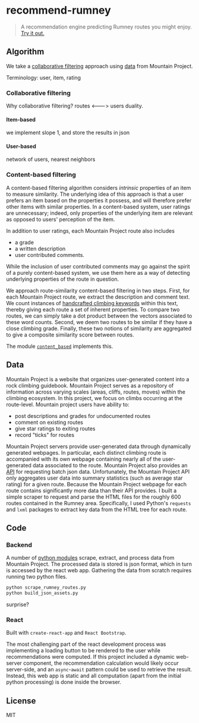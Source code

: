 # recommend-rumney

> A recommendation engine predicting Rumney routes you might enjoy. [Try it out.](https://zebengberg.github.io/recommend-rumney)

## Algorithm

We take a [collaborative filtering](https://en.wikipedia.org/wiki/Collaborative_filtering) approach using [data](#data) from Mountain Project.

Terminology: user, item, rating

### Collaborative filtering

Why collaborative filtering? routes <---> users duality.

#### Item-based

we implement slope 1, and store the results in json

#### User-based

network of users, nearest neighbors

### Content-based filtering

A content-based filtering algorithm considers _intrinsic_ properties of an item to measure similarity. The underlying idea of this approach is that a user prefers an item based on the properties it possess, and will therefore prefer other items with similar properties. In a content-based system, user ratings are unnecessary; indeed, only properties of the underlying item are relevant as opposed to users' perception of the item.

In addition to user ratings, each Mountain Project route also includes

- a grade
- a written description
- user contributed comments.

While the inclusion of user contributed comments may go against the spirit of a purely content-based system, we use them here as a way of detecting underlying properties of the route in question.

We approach route-similarity content-based filtering in two steps. First, for each Mountain Project route, we extract the description and comment text. We count instances of [handcrafted climbing keywords](backend/src/handcrafted_words.txt) within this text, thereby giving each route a set of inherent properties. To compare two routes, we can simply take a dot product between the vectors associated to these word counts. Second, we deem two routes to be similar if they have a close climbing grade. Finally, these two notions of similarity are aggregated to give a composite similarity score between routes.

The module [`content_based`](backend/src/content_based.py) implements this.

## Data

Mountain Project is a website that organizes user-generated content into a rock climbing guidebook. Mountain Project serves as a repository of information across varying scales (areas, cliffs, routes, moves) within the climbing ecosystem. In this project, we focus on climbs occurring at the route-level. Mountain project users have ability to:

- post descriptions and grades for undocumented routes
- comment on existing routes
- give star ratings to exiting routes
- record "ticks" for routes

Mountain Project servers provide user-generated data through dynamically generated webpages. In particular, each distinct climbing route is accompanied with its own webpage containing nearly all of the user-generated data associated to the route. Mountain Project also provides an [API](https://www.mountainproject.com/data) for requesting batch json data. Unfortunately, the Mountain Project API only aggregates user data into summary statistics (such as average star rating) for a given route. Because the Mountain Project webpage for each route contains significantly more data than their API provides. I built a simple scraper to request and parse the HTML files for the roughly 600 routes contained in the Rumney area. Specifically, I used Python's `requests` and `lxml` packages to extract key data from the HTML tree for each route.

## Code

### Backend

A number of [python modules](backend/src) scrape, extract, and process data from Mountain Project. The processed data is stored is json format, which in turn is accessed by the react web app. Gathering the data from scratch requires running two python files.

```sh
python scrape_rumney_routes.py
python build_json_assets.py
```

surprise?

### React

Built with `create-react-app` and `React Bootstrap`.

The most challenging part of the react development process was implementing a loading button to be rendered to the user while recommendations were computed. If this project included a dynamic web-server component, the recommendation calculation would likely occur server-side, and an `async`-`await` pattern could be used to retrieve the result. Instead, this web app is static and all computation (apart from the initial python processing) is done inside the browser.

## License

MIT
